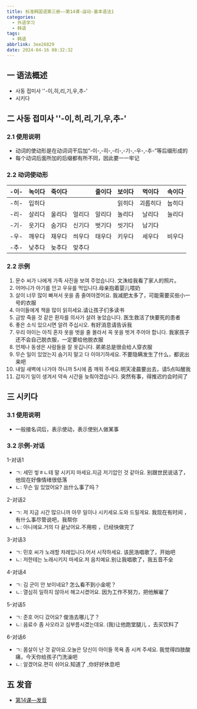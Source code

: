 ```yaml
---
title: 标准韩国语第三册——第14课-运动-基本语法1
categories:
  - 外语学习
  - 韩语
tags:
  - 韩语
abbrlink: 3ee26829
date: 2024-04-16 08:32:32
---
```

## 一 语法概述

* 사동 접미사 ''-이,히,리,기,우,추-'
* 시키다

<!--more-->

## 二  사동 접미사 ''-이,히,리,기,우,추-'

### 2.1 使用说明

* 动词的使动形是在动词词干后加“-이-,-히-,-리-,-기-,-우-,-추-”等后缀形成的
* 每个动词后面所加的后缀都有所不同，因此要一一牢记

### 2.2 动词使动形

| -이- | 녹이다 | 죽이다 |        | 줄이다 | 보이다 |  먹이다  | 속이다 |
| :--: | :----: | :----: | :----: | :----: | :----: | :------: | :----: |
| -히- | 입히다 |        |        |        | 읽히다 | 괴롭히다 | 눕히다 |
| -리- | 살리다 | 울리다 | 얼리다 | 알리다 | 놀리다 |  날리다  | 눌리다 |
| -기- | 읏기다 | 숨기다 | 신기다 | 벗기다 | 씻기다 |  남기다  |        |
| -우- | 깨우다 | 재우다 | 씌우다 | 태우다 | 키우다 |  세우다  | 비우다 |
| -추- | 낮추다 | 늦추다 | 맞추다 |        |        |          |        |

### 2.2 示例

1. 문수 씨가 나에게 가족 사진을 보여 주었습니다.  文洙给我看了家人的照片。
2. 어머니가 아기를 안고 우유를 먹입니다.母亲抱着婴儿喂奶
3. 살이 너무 많이 빠져서 옷을 좀 줄여야겠어요. 我减肥太多了，可能需要买些小一号的衣服
4. 아이들에게 책을 많이 읽히세요.请让孩子们多读书
5. 금방 죽을 것 같은 환자를 의사가 살려 놓았습니다. 医生救活了快要死的患者
6. 좋은 소식 있으시면 알려 주십시오. 有好消息请告诉我
7. 우리 아이는 아직 혼자 옷을 벗을 줄 몰라서 꼭 옷을 벗겨 주어야 합니다. 我家孩子还不会自己脱衣服，一定要给他脱衣服
8. 언제나  동생은 사람들을 잘 옷깁니다. 弟弟总是很会给人穿衣服
9. 무슨 일이 있었는지 숨기지 말고 다 이야기하세요. 不要隐瞒发生了什么，都说出来吧
10. 내일 새벽에 나가야 하니까 5시에 좀 깨워 주세요.明天凌晨要出去，请5点叫醒我
11. 갑자기 일이 생겨서 약속 시간을 늦춰야겠습니다. 突然有事，得推迟约会时间了

## 三 시키다

### 3.1 使用说明

* 一般接名词后，表示使动，表示使别人做某事

### 3.2 示例-对话

1-对话1

* ㄱ: 세민 앃ㅎㄴ테 말 시키지 마세요.지금 저기압인 것 같아요. 别跟世民说话了，他现在好像情绪很低落
* ㄴ:  무슨 일 있었어요? 出什么事了吗？

2-对话2

* ㄱ: 저 지금 시간 많으니까 아무 일이나 시키세요.도와 드릴게요. 我现在有时间 ，有什么事尽管说吧，我帮你
* ㄴ:  아니에요.거의 다 끝났어요.不用啦 ，已经快做完了

3-对话3

* ㄱ: 민호 씨가 노래할 차례입니다.어서 시작하세요. 该民浩唱歌了，开始吧
* ㄴ:  저한테는 노래시키지 마세요.저 음치예요.别让我唱歌了，我五音不全

4-对话4

* ㄱ: 김 군이 안 보이네요? 怎么看不到小金呢？
* ㄴ:  열심히 일하지 않아서 해고시켰어요. 因为工作不努力，把他解雇了

5-对话5

* ㄱ: 준호 어디 갔어요? 俊浩去哪儿了？
* ㄴ:  음료수 좀 사오라고 심부름시겼는데요. (我)让他跑堂腿儿 ，去买饮料了

6-对话6

* ㄱ: 몸살이 난 것 같아요.오늘은 당신이 아이들 목욕 좀 시켜 주세요. 我觉得四肢酸痛，今天你给孩子门洗澡吧
* ㄴ:  알겠어요.편히 쉬어요.知道了 ,你好好休息吧

## 五 发音

* [第14课—发音][1]


[1]:https://biz.cli.im/Pcview?name=https%3A%2F%2Fbiz.cli.im%2Ftest%2FAH388528%3Fcoding%3DIsCMOV%26qrurl%3Dhttp%253A%252F%252Fqr31.cn%252FIsCMOV%26gtype%3D2&time=1